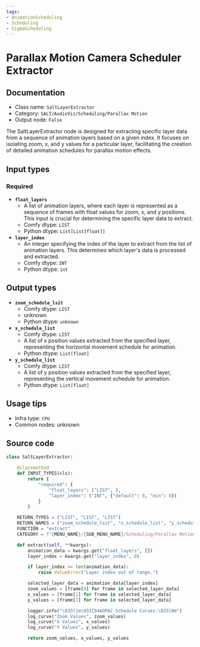 ```yaml
---
tags:
- AnimationScheduling
- Scheduling
- SigmaScheduling
---
```


# Parallax Motion Camera Scheduler Extractor
## Documentation
- Class name: `SaltLayerExtractor`
- Category: `SALT/AudioViz/Scheduling/Parallax Motion`
- Output node: `False`

The SaltLayerExtractor node is designed for extracting specific layer data from a sequence of animation layers based on a given index. It focuses on isolating zoom, x, and y values for a particular layer, facilitating the creation of detailed animation schedules for parallax motion effects.
## Input types
### Required
- **`float_layers`**
    - A list of animation layers, where each layer is represented as a sequence of frames with float values for zoom, x, and y positions. This input is crucial for determining the specific layer data to extract.
    - Comfy dtype: `LIST`
    - Python dtype: `List[List[float]]`
- **`layer_index`**
    - An integer specifying the index of the layer to extract from the list of animation layers. This determines which layer's data is processed and extracted.
    - Comfy dtype: `INT`
    - Python dtype: `int`
## Output types
- **`zoom_schedule_lsit`**
    - Comfy dtype: `LIST`
    - unknown
    - Python dtype: `unknown`
- **`x_schedule_list`**
    - Comfy dtype: `LIST`
    - A list of x position values extracted from the specified layer, representing the horizontal movement schedule for animation.
    - Python dtype: `List[float]`
- **`y_schedule_list`**
    - Comfy dtype: `LIST`
    - A list of y position values extracted from the specified layer, representing the vertical movement schedule for animation.
    - Python dtype: `List[float]`
## Usage tips
- Infra type: `CPU`
- Common nodes: unknown


## Source code
```python
class SaltLayerExtractor:

    @classmethod
    def INPUT_TYPES(cls):
        return {
            "required": {
                "float_layers": ("LIST", ),
                "layer_index": ("INT", {"default": 0, "min": 0})
            }
        }

    RETURN_TYPES = ("LIST", "LIST", "LIST")
    RETURN_NAMES = ("zoom_schedule_lsit", "x_schedule_list", "y_schedule_list")
    FUNCTION = "extract"
    CATEGORY = f"{MENU_NAME}/{SUB_MENU_NAME}/Scheduling/Parallax Motion"

    def extract(self, **kwargs):
        animation_data = kwargs.get("float_layers", [])
        layer_index = kwargs.get("layer_index", 0)

        if layer_index >= len(animation_data):
            raise ValueError("Layer index out of range.")

        selected_layer_data = animation_data[layer_index]
        zoom_values = [frame[0] for frame in selected_layer_data]
        x_values = [frame[1] for frame in selected_layer_data]
        y_values = [frame[2] for frame in selected_layer_data]

        logger.info("\033[1m\033[94mOPAC Schedule Curves:\033[0m")
        log_curve("Zoom Values", zoom_values)
        log_curve("X Values", x_values)
        log_curve("Y Values", y_values)

        return zoom_values, x_values, y_values

```
